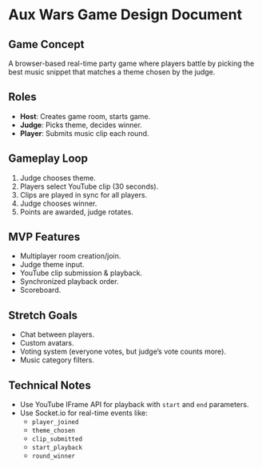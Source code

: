 # Aux Wars Game Design Document

## Game Concept
A browser-based real-time party game where players battle by picking the best music snippet that matches a theme chosen by the judge.

## Roles
- **Host**: Creates game room, starts game.
- **Judge**: Picks theme, decides winner.
- **Player**: Submits music clip each round.

## Gameplay Loop
1. Judge chooses theme.
2. Players select YouTube clip (30 seconds).
3. Clips are played in sync for all players.
4. Judge chooses winner.
5. Points are awarded, judge rotates.

## MVP Features
- Multiplayer room creation/join.
- Judge theme input.
- YouTube clip submission & playback.
- Synchronized playback order.
- Scoreboard.

## Stretch Goals
- Chat between players.
- Custom avatars.
- Voting system (everyone votes, but judge’s vote counts more).
- Music category filters.

## Technical Notes
- Use YouTube IFrame API for playback with `start` and `end` parameters.
- Use Socket.io for real-time events like:
  - `player_joined`
  - `theme_chosen`
  - `clip_submitted`
  - `start_playback`
  - `round_winner`
